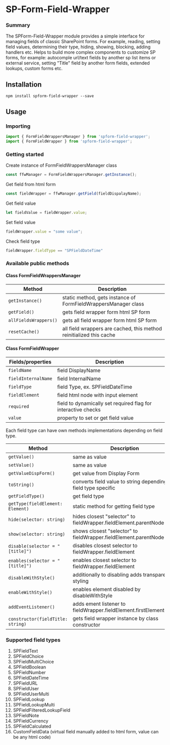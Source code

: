# SP-Form-Field-Wrapper
### Summary ###
The SPForm-Field-Wrapper module provides a simple interface for managing fields of classic SharePoint forms. For example, reading, setting field values, determining their type, hiding, showing, blocking, adding handlers etc. Helps to build more complex components to customize SP forms, for example: autocomple url/text fields by another sp list items or external service, setting "Title" field by another form fields, extended lookups, custom forms etc.
## Installation
```
npm install spform-field-wrapper --save
```
## Usage
### Importing
```javascript
import { FormFieldWrappersManager } from 'spform-field-wrapper';
import { FormFieldWrapper } from 'spform-field-wrapper';
```
### Getting started
Create instance of FormFieldWrappersManager class
```javascript
const ffwManager = FormFieldWrappersManager.getInstance();
```
Get field from html form
```javascript
const fieldWrapper = ffwManager.getField(fieldDispalayName);
```
Get field value
```javascript
let fieldValue = fieldWrapper.value;
```
Set field value
```javascript
fieldWrapper.value = "some value";
```
Check field type
```javascript
fieldWrapper.fieldType == "SPFieldDateTime"
```
### Available public methods
#### Class FormFieldWrappersManager
| Method | Description |
| --------- | ----------- |
|`getInstance()`| static method, gets instance of FormFieldWrappersManager class |
|`getField()`| gets field wrapper form html SP form |
|`allFieldsWrappers()`| gets all field wrapper form html SP form |
|`resetCache()`| all field wrappers are cached, this method reinitialized this cache |

#### Class FormFieldWrapper
| Fields/properties | Description |
| --------- | ----------- |
|`fieldName`| field DisplayName |
|`fieldInternalName`| field InternalName |
|`fieldType`| field Type, ex. SPFieldDateTime |
|`fieldElement`| field html node with input element |
|`required`| field to dynamically set required flag for interactive checks |
|`value`| property to set or get field value |

Each field type can have own methods implementations depending on field type.

| Method | Description |
| --------- | ----------- |
|`getValue()`| same as value |
|`setValue()`| same as value |
|`getValueDispForm()`| get value from Display Form |
|`toString()`| converts field value to string depending of field type specific |
|`getFieldType()`| get field type |
|`getType(fieldElement: Element)`| static method for getting field type |
|`hide(selector: string)`| hides closest "selector" to fieldWrapper.fieldElement.parentNode |
|`show(selector: string)`| shows closest "selector" to fieldWrapper.fieldElement.parentNode |
|`disable(selector = "[title]")`| disables closest selector to fieldWrapper.fieldElement |
|`enables(selector = "[title]")`| enables closest selector to fieldWrapper.fieldElement |
|`disableWithStyle()`| additionally to disabling adds transparent styling |
|`enableWithStyle()`| enables element disabled by disableWithStyle |
|`addEventListener()`| adds ement listener to fieldWrapper.fieldElement.firstElementChild |
|`constructor(fieldTitle: string)`| gets field wrapper instance by class constructor |

### Supported field types
1. SPFieldText
2. SPFieldChoice
3. SPFieldMultiChoice
4. SPFieldBoolean
5. SPFieldNumber
6. SPFieldDateTime
7. SPFieldURL
8. SPFieldUser
9. SPFieldUserMulti
10. SPFieldLookup
11. SPFieldLookupMulti
12. SPFieldFilteredLookupField
13. SPFieldNote
14. SPFieldCurrency
16. SPFieldCalculated
16. CustomFieldData (virtual field manually added to html form, value can be any html code)